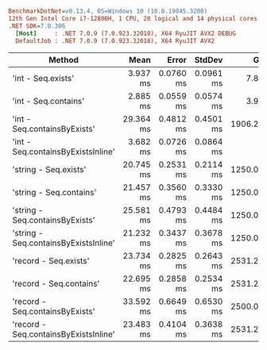 ``` ini

BenchmarkDotNet=v0.13.4, OS=Windows 10 (10.0.19045.3208)
12th Gen Intel Core i7-12800H, 1 CPU, 20 logical and 14 physical cores
.NET SDK=7.0.306
  [Host]     : .NET 7.0.9 (7.0.923.32018), X64 RyuJIT AVX2 DEBUG
  DefaultJob : .NET 7.0.9 (7.0.923.32018), X64 RyuJIT AVX2


```
|                                Method |      Mean |     Error |    StdDev |      Gen0 |   Allocated |
|-------------------------------------- |----------:|----------:|----------:|----------:|------------:|
|                    &#39;int - Seq.exists&#39; |  3.937 ms | 0.0760 ms | 0.0961 ms |    7.8125 |   101.62 KB |
|                  &#39;int - Seq.contains&#39; |  2.885 ms | 0.0559 ms | 0.0574 ms |    3.9063 |    54.74 KB |
|          &#39;int - Seq.containsByExists&#39; | 29.364 ms | 0.4812 ms | 0.4501 ms | 1906.2500 | 23539.14 KB |
|    &#39;int - Seq.containsByExistsInline&#39; |  3.682 ms | 0.0726 ms | 0.0864 ms |         - |    78.18 KB |
|                 &#39;string - Seq.exists&#39; | 20.745 ms | 0.2531 ms | 0.2114 ms | 1250.0000 | 15540.03 KB |
|               &#39;string - Seq.contains&#39; | 21.457 ms | 0.3560 ms | 0.3330 ms | 1250.0000 | 15493.15 KB |
|       &#39;string - Seq.containsByExists&#39; | 25.581 ms | 0.4793 ms | 0.4484 ms | 1250.0000 | 15516.59 KB |
| &#39;string - Seq.containsByExistsInline&#39; | 21.232 ms | 0.3437 ms | 0.3678 ms | 1250.0000 | 15516.59 KB |
|                 &#39;record - Seq.exists&#39; | 23.734 ms | 0.2825 ms | 0.2643 ms | 2531.2500 |  31211.9 KB |
|               &#39;record - Seq.contains&#39; | 22.695 ms | 0.2858 ms | 0.2534 ms | 2531.2500 | 31165.03 KB |
|       &#39;record - Seq.containsByExists&#39; | 33.592 ms | 0.6649 ms | 0.6530 ms | 2500.0000 | 31211.92 KB |
| &#39;record - Seq.containsByExistsInline&#39; | 23.483 ms | 0.4104 ms | 0.3638 ms | 2531.2500 | 31188.46 KB |
